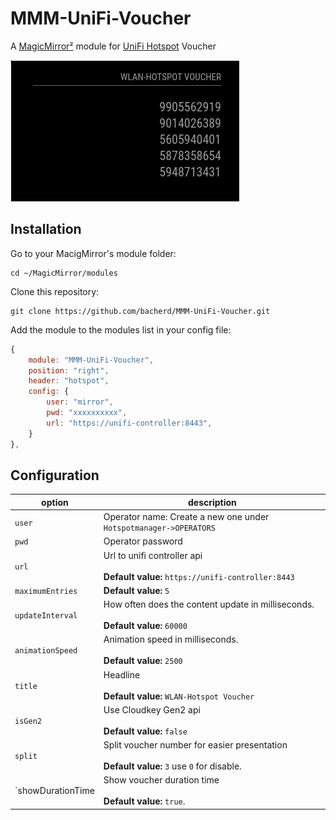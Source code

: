 # MMM-UniFi-Voucher
A [MagicMirror²](https://magicmirror.builders) module for [UniFi Hotspot](https://unifi-network.ui.com/) Voucher

![Example](screenshot.jpg)

## Installation

Go to your MacigMirror's module folder:
````
cd ~/MagicMirror/modules
````

Clone this repository:
````
git clone https://github.com/bacherd/MMM-UniFi-Voucher.git
````
Add the module to the modules list in  your config file:

````javascript
{
    module: "MMM-UniFi-Voucher",
    position: "right",
    header: "hotspot",
    config: {
        user: "mirror",
        pwd: "xxxxxxxxxx",
        url: "https://unifi-controller:8443",
    }
},
````

## Configuration

|option             | description
|-------------------|------------
| `user`            | Operator name: Create a new one under `Hotspotmanager->OPERATORS`
| `pwd`             | Operator password
| `url`             | Url to unifi controller api <br><br> **Default value:** `https://unifi-controller:8443`
| `maximumEntries`  | **Default value:** `5`
| `updateInterval`  | How often does the content update in milliseconds. <br><br> **Default value:** `60000`
| `animationSpeed`  | Animation speed in milliseconds. <br><br> **Default value:** `2500`
| `title`           | Headline <br><br> **Default value:** `WLAN-Hotspot Voucher`
| `isGen2`          | Use Cloudkey Gen2 api <br><br> **Default value:** `false`
| `split`           | Split voucher number for easier presentation <br><br> **Default value:** `3` use `0` for disable.      
| `showDurationTime | Show voucher duration time <br><br> **Default value:** `true`.
